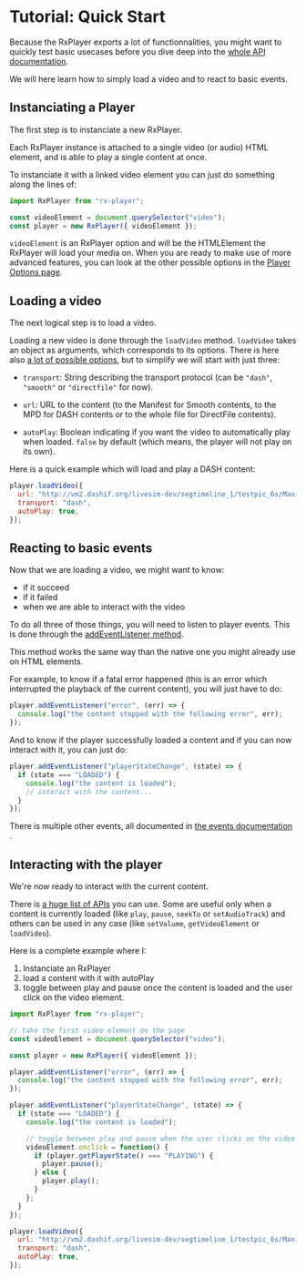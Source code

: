 # Tutorial: Quick Start ########################################################

Because the RxPlayer exports a lot of functionnalities, you might want to
quickly test basic usecases before you dive deep into the [whole API
documentation](../api/index.md).

We will here learn how to simply load a video and to react to basic events.



## Instanciating a Player ######################################################

The first step is to instanciate a new RxPlayer.

Each RxPlayer instance is attached to a single video (or audio) HTML element,
and is able to play a single content at once.

To instanciate it with a linked video element you can just do something along
the lines of:
```js
import RxPlayer from "rx-player";

const videoElement = document.querySelector("video");
const player = new RxPlayer({ videoElement });
```

``videoElement`` is an RxPlayer option and will be the HTMLElement the RxPlayer
will load your media on.
When you are ready to make use of more advanced features, you can look at the
other possible options in the [Player Options page](../api/player_options.md).



## Loading a video #############################################################

The next logical step is to load a video.

Loading a new video is done through the ``loadVideo`` method.
``loadVideo`` takes an object as arguments, which corresponds to its options.
There is here also [a lot of possible options](../api/loadVideo_options.md),
but to simplify we will start with just three:

  - ``transport``: String describing the transport protocol (can be ``"dash"``,
    ``"smooth"`` or ``"directfile"`` for now).

  - ``url``: URL to the content (to the Manifest for Smooth contents, to the MPD
    for DASH contents or to the whole file for DirectFile contents).

  - ``autoPlay``: Boolean indicating if you want the video to automatically play
    when loaded. ``false`` by default (which means, the player will not play on
    its own).

Here is a quick example which will load and play a DASH content:
```js
player.loadVideo({
  url: "http://vm2.dashif.org/livesim-dev/segtimeline_1/testpic_6s/Manifest.mpd",
  transport: "dash",
  autoPlay: true,
});
```



## Reacting to basic events ####################################################

Now that we are loading a video, we might want to know:
  - if it succeed
  - if it failed
  - when we are able to interact with the video

To do all three of those things, you will need to listen to player events.
This is done through the [addEventListener
method](../api/index.md#meth-addEventListener).

This method works the same way than the native one you might already use on
HTML elements.

For example, to know if a fatal error happened (this is an error which
interrupted the playback of the current content), you will just have to do:
```js
player.addEventListener("error", (err) => {
  console.log("the content stopped with the following error", err);
});
```

And to know if the player successfully loaded a content and if you can now
interact with it, you can just do:
```js
player.addEventListener("playerStateChange", (state) => {
  if (state === "LOADED") {
    console.log("the content is loaded");
    // interact with the content...
  }
});
```

There is multiple other events, all documented in [the events documentation
](../api/player_events.md).



## Interacting with the player #################################################

We're now ready to interact with the current content.

There is [a huge list of APIs](../api/index.md) you can use.
Some are useful only when a content is currently loaded (like ``play``,
``pause``, ``seekTo`` or ``setAudioTrack``) and others can be used in any case
(like ``setVolume``, ``getVideoElement`` or ``loadVideo``).

Here is a complete example where I:
  1. Instanciate an RxPlayer
  2. load a content with it with autoPlay
  3. toggle between play and pause once the content is loaded and the user click
     on the video element.

```js
import RxPlayer from "rx-player";

// take the first video element on the page
const videoElement = document.querySelector("video");

const player = new RxPlayer({ videoElement });

player.addEventListener("error", (err) => {
  console.log("the content stopped with the following error", err);
});

player.addEventListener("playerStateChange", (state) => {
  if (state === "LOADED") {
    console.log("the content is loaded");

    // toggle between play and pause when the user clicks on the video
    videoElement.onclick = function() {
      if (player.getPlayerState() === "PLAYING") {
        player.pause();
      } else {
        player.play();
      }
    };
  }
});

player.loadVideo({
  url: "http://vm2.dashif.org/livesim-dev/segtimeline_1/testpic_6s/Manifest.mpd",
  transport: "dash",
  autoPlay: true,
});
```
